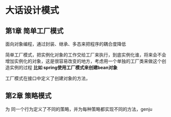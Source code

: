 # 大话设计模式

## 第1章 简单工厂模式

面向对象编程，通过封装、继承、多态来把程序的耦合度降低

简单工厂模式，把实例化对象的工作交给工厂来执行，到底实例化谁，将来会不会增加实例化的对象，这是很容易改变的地方，考虑用一个单独的工厂类来做这个创造实例的过程  **比如 spring使用工厂模式来创建bean对象**

工厂模式在接口中定义了创建对象的方法，

## 第2章 策略模式

为 同一个行为定义了不同的策略，并为每种策略都实现不同的方法，genju

